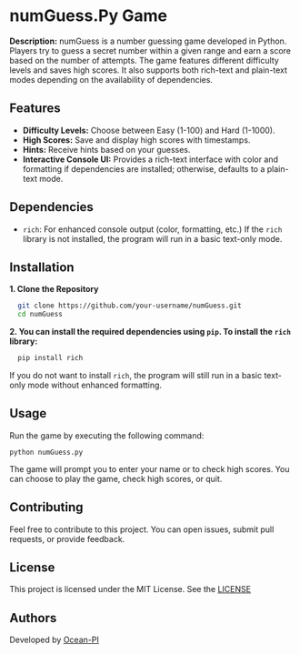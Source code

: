 
# numGuess.Py Game

**Description:** numGuess is a number guessing game developed in Python. Players try to guess a secret number within a given range and earn a score based on the number of attempts. The game features different difficulty levels and saves high scores. It also supports both rich-text and plain-text modes depending on the availability of dependencies.
## Features

- **Difficulty Levels:** Choose between Easy (1-100) and Hard (1-1000).
- **High Scores:** Save and display high scores with timestamps.
- **Hints:** Receive hints based on your guesses.
- **Interactive Console UI:** Provides a rich-text interface with color and formatting if dependencies are installed; otherwise, defaults to a plain-text mode.
## Dependencies

- `rich`: For enhanced console output (color, formatting, etc.)
If the `rich` library is not installed, the program will run in a basic text-only mode.
## Installation

**1. Clone the Repository**

```bash
  git clone https://github.com/your-username/numGuess.git
  cd numGuess
```

**2. You can install the required dependencies using `pip`. To install the `rich` library:**

```bash
  pip install rich
```
If you do not want to install `rich`, the program will still run in a basic text-only mode without enhanced formatting.
## Usage

Run the game by executing the following command:

```run
python numGuess.py

```

The game will prompt you to enter your name or to check high scores. You can choose to play the game, check high scores, or quit.


## Contributing

Feel free to contribute to this project. You can open issues, submit pull requests, or provide feedback.
## License

This project is licensed under the MIT License. See the [LICENSE](LICENSE)


## Authors

Developed by [Ocean-PI](https://www.instagram.com/dhsagaryt/)

